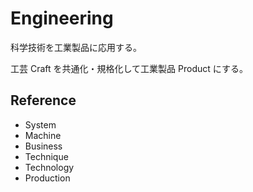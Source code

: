 # Engineering

科学技術を工業製品に応用する。

工芸 Craft を共通化・規格化して工業製品 Product にする。

## Reference

- System
- Machine
- Business
- Technique
- Technology
- Production
